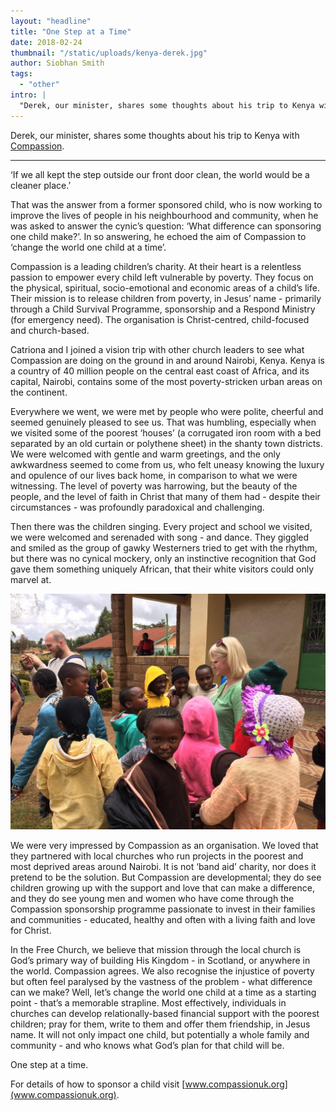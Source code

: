 ```yaml
---
layout: "headline"
title: "One Step at a Time"
date: 2018-02-24
thumbnail: "/static/uploads/kenya-derek.jpg"
author: Siobhan Smith
tags:
  - "other"
intro: |
  "​​Derek, our minister, shares some thoughts about his trip to Kenya with Compassion."
---
```

Derek, our minister, shares some thoughts about his trip to Kenya with [Compassion](https://stcolumbas.freechurch.org/www.compassionuk.org).

_________

‘If we all kept the step outside our front door clean, the world would be a cleaner place.’

That was the answer from a former sponsored child, who is now working to improve the lives of people in his neighbourhood and community, when he was asked to answer the cynic’s question: ‘What difference can sponsoring one child make?’.
In so answering, he echoed the aim of Compassion to ‘change the world one child at a time’.

Compassion is a leading children’s charity.
At their heart is a relentless passion to empower every child left vulnerable by poverty.
They focus on the physical, spiritual, socio-emotional and economic areas of a child’s life.
Their mission is to release children from poverty, in Jesus’ name - primarily through a Child Survival Programme, sponsorship and a Respond Ministry (for emergency need).
The organisation is Christ-centred, child-focused and church-based.

Catriona and I joined a vision trip with other church leaders to see what Compassion are doing on the ground in and around Nairobi, Kenya.
Kenya is a country of 40 million people on the central east coast of Africa, and its capital, Nairobi, contains some of the most poverty-stricken urban areas on the continent.

Everywhere we went, we were met by people who were polite, cheerful and seemed genuinely pleased to see us.
That was humbling, especially when we visited some of the poorest ‘houses’ (a corrugated iron room with a bed separated by an old curtain or polythene sheet) in the shanty town districts.
We were welcomed with gentle and warm greetings, and the only awkwardness seemed to come from us, who felt uneasy knowing the luxury and opulence of our lives back home, in comparison to what we were witnessing.
The level of poverty was harrowing, but the beauty of the people, and the level of faith in Christ that many of them had - despite their circumstances - was profoundly paradoxical and challenging.

Then there was the children singing.
Every project and school we visited, we were welcomed and serenaded with song - and dance.
They giggled and smiled as the group of gawky Westerners tried to get with the rhythm, but there was no cynical mockery, only an instinctive recognition that God gave them something uniquely African, that their white visitors could only marvel at.

![](/static/uploads/kenya-catriona.jpg)

We were very impressed by Compassion as an organisation.
We loved that they partnered with local churches who run projects in the poorest and most deprived areas around Nairobi.
It is not ‘band aid’ charity, nor does it pretend to be the solution.
But Compassion are developmental; they do see children growing up with the support and love that can make a difference, and they do see young men and women who have come through the Compassion sponsorship programme passionate to invest in their families and communities - educated, healthy and often with a living faith and love for Christ.

In the Free Church, we believe that mission through the local church is God’s primary way of building His Kingdom - in Scotland, or anywhere in the world.
Compassion agrees.
We also recognise the injustice of poverty but often feel paralysed by the vastness of the problem - what difference can we make? Well, let’s change the world one child at a time as a starting point - that’s a memorable strapline.
Most effectively, individuals in churches can develop relationally-based financial support with the poorest children; pray for them, write to them and offer them friendship, in Jesus name.
It will not only impact one child, but potentially a whole family and community - and who knows what God’s plan for that child will be.

One step at a time.

For details of how to sponsor a child visit [www.compassionuk.org](www.compassionuk.org).